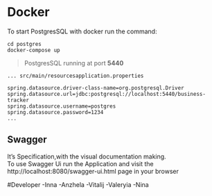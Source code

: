 # Docker

To start PostgresSQL with docker run the command:
```ssh
cd postgres
docker-compose up
```
> PostgresSQL running at port <b>5440</b>

```
... src/main/resourcesapplication.properties

spring.datasource.driver-class-name=org.postgresql.Driver
spring.datasource.url=jdbc:postgresql://localhost:5440/business-tracker
spring.datasource.username=postgres
spring.datasource.password=1234
...
`````

## Swagger

It’s Specification,with the visual documentation making.<br> To use Swagger Ui run the Application and visit
the http://localhost:8080/swagger-ui.html page in your browser

#Developer
-Inna
-Anzhela
-Vitalij
-Valeryia
-Nina
